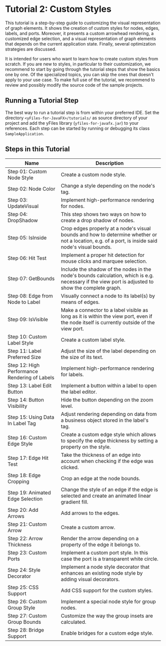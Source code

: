 # Tutorial 2: Custom Styles

This tutorial is a step-by-step guide to customizing the visual representation of graph elements. It shows the creation of custom styles for nodes, edges, labels, and ports. Moreover, it presents a custom arrowhead rendering, a customized edge selection, and a visual representation of graph elements that depends on the current application state. Finally, several optimization strategies are discussed.

It is intended for users who want to learn how to create custom styles from scratch. If you are new to styles, in particular to their customization, we recommend to start by going through the tutorial steps that show the basics one by one. Of the specialized topics, you can skip the ones that doesn't apply to your use case. To make full use of the tutorial, we recommend to review and possibly modify the source code of the sample projects.

## Running a Tutorial Step
The best way to run a tutorial step is from within your preferred IDE. Set the directory `<yFiles-for-JavaFX>/tutorials/` as source directory of your project and add the yFiles library (`yfiles-for-javafx.jar`) to your references. Each step can be started by running or debugging its class `SampleApplication`.

## Steps in this Tutorial
|Name|	Description|
|----|-------------|
|Step 01: Custom Node Style|	Create a custom node style.|
|Step 02: Node Color|	Change a style depending on the node's tag.|
|Step 03: UpdateVisual|	Implement high-performance rendering for nodes.|
|Step 04: DropShadow|	This step shows two ways on how to create a drop shadow of nodes.|
|Step 05: IsInside|	Crop edges properly at a node's visual bounds and how to determine whether or not a location, e.g. of a port, is inside said node's visual bounds.|
|Step 06: Hit Test|	Implement a proper hit detection for mouse clicks and marquee selection.|
|Step 07: GetBounds|	Include the shadow of the nodes in the node's bounds calculation, which is e.g. necessary if the view port is adjusted to show the complete graph.|
|Step 08: Edge from Node to Label|	Visually connect a node to its label(s) by means of edges.|
|Step 09: IsVisible|	Make a connector to a label visible as long as it is within the view port, even if the node itself is currently outside of the view port.|
|Step 10: Custom Label Style|	Create a custom label style.|
|Step 11: Label Preferred Size|	Adjust the size of the label depending on the size of its text.|
|Step 12: High Performance Rendering of Labels|	Implement high-performance rendering for labels.|
|Step 13: Label Edit Button|	Implement a button within a label to open the label editor.|
|Step 14: Button Visibility|	Hide the button depending on the zoom level.|
|Step 15: Using Data In Label Tag|	Adjust rendering depending on data from a business object stored in the label's tag.|
|Step 16: Custom Edge Style|	Create a custom edge style which allows to specify the edge thickness by setting a property on the style.|
|Step 17: Edge Hit Test|	Take the thickness of an edge into account when checking if the edge was clicked.|
|Step 18: Edge Cropping|	Crop an edge at the node bounds.|
|Step 19: Animated Edge Selection|	Change the style of an edge if the edge is selected and create an animated linear gradient fill.|
|Step 20: Add Arrows|	Add arrows to the edges.|
|Step 21: Custom Arrow|	Create a custom arrow.|
|Step 22: Arrow Thickness|	Render the arrow depending on a property of the edge it belongs to.|
|Step 23: Custom Ports|	Implement a custom port style. In this case the port is a transparent white circle.|
|Step 24: Style Decorator|	Implement a node style decorator that enhances an existing node style by adding visual decorators.|
|Step 25: CSS Support|	Add CSS support for the custom styles.|
|Step 26: Custom Group Style|	Implement a special node style for group nodes.|
|Step 27: Custom Group Bounds|	Customize the way the group insets are calculated.|
|Step 28: Bridge Support|	Enable bridges for a custom edge style.|